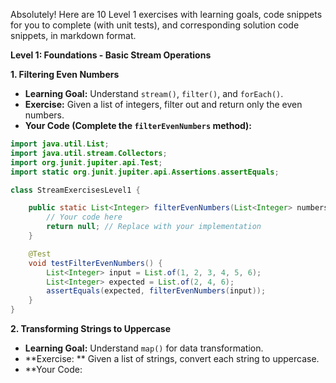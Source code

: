 Absolutely! Here are 10 Level 1 exercises with learning goals, code snippets for you to complete (with unit tests), and corresponding solution code snippets, in markdown format.

**Level 1: Foundations - Basic Stream Operations**

**1. Filtering Even Numbers**

* **Learning Goal:** Understand `stream()`, `filter()`, and `forEach()`.
* **Exercise:** Given a list of integers, filter out and return only the even numbers.
* **Your Code (Complete the `filterEvenNumbers` method):**

```java
import java.util.List;
import java.util.stream.Collectors;
import org.junit.jupiter.api.Test;
import static org.junit.jupiter.api.Assertions.assertEquals;

class StreamExercisesLevel1 {

    public static List<Integer> filterEvenNumbers(List<Integer> numbers) {
        // Your code here
        return null; // Replace with your implementation
    }

    @Test
    void testFilterEvenNumbers() {
        List<Integer> input = List.of(1, 2, 3, 4, 5, 6);
        List<Integer> expected = List.of(2, 4, 6);
        assertEquals(expected, filterEvenNumbers(input));
    }
}
```

**2. Transforming Strings to Uppercase**

* **Learning Goal:** Understand `map()` for data transformation.
* **Exercise: ** Given a list of strings, convert each string to uppercase.
* **Your Code:
